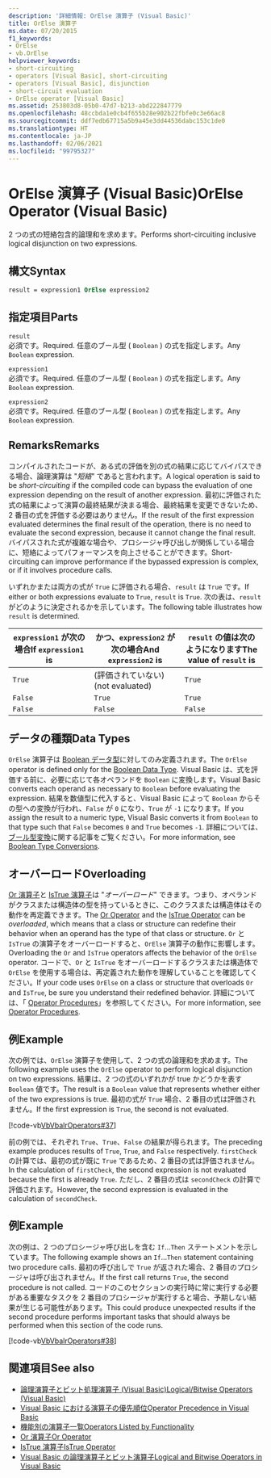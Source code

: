 ```yaml
---
description: '詳細情報: OrElse 演算子 (Visual Basic)'
title: OrElse 演算子
ms.date: 07/20/2015
f1_keywords:
- OrElse
- vb.OrElse
helpviewer_keywords:
- short-circuiting
- operators [Visual Basic], short-circuiting
- operators [Visual Basic], disjunction
- short-circuit evaluation
- OrElse operator [Visual Basic]
ms.assetid: 253803d8-05b0-47d7-b213-abd222847779
ms.openlocfilehash: 48ccbda1e0cb4f655b28e902b22fbfe0c3e66ac8
ms.sourcegitcommit: ddf7edb67715a5b9a45e3dd44536dabc153c1de0
ms.translationtype: HT
ms.contentlocale: ja-JP
ms.lasthandoff: 02/06/2021
ms.locfileid: "99795327"
---
```

# <a name="orelse-operator-visual-basic"></a><span data-ttu-id="a7e4a-103">OrElse 演算子 (Visual Basic)</span><span class="sxs-lookup"><span data-stu-id="a7e4a-103">OrElse Operator (Visual Basic)</span></span>

<span data-ttu-id="a7e4a-104">2 つの式の短絡包含的論理和を求めます。</span><span class="sxs-lookup"><span data-stu-id="a7e4a-104">Performs short-circuiting inclusive logical disjunction on two expressions.</span></span>  
  
## <a name="syntax"></a><span data-ttu-id="a7e4a-105">構文</span><span class="sxs-lookup"><span data-stu-id="a7e4a-105">Syntax</span></span>  
  
```vb
result = expression1 OrElse expression2  
```  
  
## <a name="parts"></a><span data-ttu-id="a7e4a-106">指定項目</span><span class="sxs-lookup"><span data-stu-id="a7e4a-106">Parts</span></span>  

 `result`  
 <span data-ttu-id="a7e4a-107">必須です。</span><span class="sxs-lookup"><span data-stu-id="a7e4a-107">Required.</span></span> <span data-ttu-id="a7e4a-108">任意のブール型 ( `Boolean` ) の式を指定します。</span><span class="sxs-lookup"><span data-stu-id="a7e4a-108">Any `Boolean` expression.</span></span>  
  
 `expression1`  
 <span data-ttu-id="a7e4a-109">必須です。</span><span class="sxs-lookup"><span data-stu-id="a7e4a-109">Required.</span></span> <span data-ttu-id="a7e4a-110">任意のブール型 ( `Boolean` ) の式を指定します。</span><span class="sxs-lookup"><span data-stu-id="a7e4a-110">Any `Boolean` expression.</span></span>  
  
 `expression2`  
 <span data-ttu-id="a7e4a-111">必須です。</span><span class="sxs-lookup"><span data-stu-id="a7e4a-111">Required.</span></span> <span data-ttu-id="a7e4a-112">任意のブール型 ( `Boolean` ) の式を指定します。</span><span class="sxs-lookup"><span data-stu-id="a7e4a-112">Any `Boolean` expression.</span></span>  
  
## <a name="remarks"></a><span data-ttu-id="a7e4a-113">Remarks</span><span class="sxs-lookup"><span data-stu-id="a7e4a-113">Remarks</span></span>  

 <span data-ttu-id="a7e4a-114">コンパイルされたコードが、ある式の評価を別の式の結果に応じてバイパスできる場合、論理演算は "*短絡*" であると言われます。</span><span class="sxs-lookup"><span data-stu-id="a7e4a-114">A logical operation is said to be *short-circuiting* if the compiled code can bypass the evaluation of one expression depending on the result of another expression.</span></span> <span data-ttu-id="a7e4a-115">最初に評価された式の結果によって演算の最終結果が決まる場合、最終結果を変更できないため、2 番目の式を評価する必要はありません。</span><span class="sxs-lookup"><span data-stu-id="a7e4a-115">If the result of the first expression evaluated determines the final result of the operation, there is no need to evaluate the second expression, because it cannot change the final result.</span></span> <span data-ttu-id="a7e4a-116">バイパスされた式が複雑な場合や、プロシージャ呼び出しが関係している場合に、短絡によってパフォーマンスを向上させることができます。</span><span class="sxs-lookup"><span data-stu-id="a7e4a-116">Short-circuiting can improve performance if the bypassed expression is complex, or if it involves procedure calls.</span></span>  
  
 <span data-ttu-id="a7e4a-117">いずれかまたは両方の式が `True` に評価される場合、`result` は `True` です。</span><span class="sxs-lookup"><span data-stu-id="a7e4a-117">If either or both expressions evaluate to `True`, `result` is `True`.</span></span> <span data-ttu-id="a7e4a-118">次の表は、`result` がどのように決定されるかを示しています。</span><span class="sxs-lookup"><span data-stu-id="a7e4a-118">The following table illustrates how `result` is determined.</span></span>  
  
|<span data-ttu-id="a7e4a-119">`expression1` が次の場合</span><span class="sxs-lookup"><span data-stu-id="a7e4a-119">If `expression1` is</span></span>|<span data-ttu-id="a7e4a-120">かつ、`expression2` が次の場合</span><span class="sxs-lookup"><span data-stu-id="a7e4a-120">And `expression2` is</span></span>|<span data-ttu-id="a7e4a-121">`result` の値は次のようになります</span><span class="sxs-lookup"><span data-stu-id="a7e4a-121">The value of `result` is</span></span>|  
|-------------------------|--------------------------|------------------------------|  
|`True`|<span data-ttu-id="a7e4a-122">(評価されていない)</span><span class="sxs-lookup"><span data-stu-id="a7e4a-122">(not evaluated)</span></span>|`True`|  
|`False`|`True`|`True`|  
|`False`|`False`|`False`|  
  
## <a name="data-types"></a><span data-ttu-id="a7e4a-123">データの種類</span><span class="sxs-lookup"><span data-stu-id="a7e4a-123">Data Types</span></span>  

 <span data-ttu-id="a7e4a-124">`OrElse` 演算子は [Boolean データ型](../data-types/boolean-data-type.md)に対してのみ定義されます。</span><span class="sxs-lookup"><span data-stu-id="a7e4a-124">The `OrElse` operator is defined only for the [Boolean Data Type](../data-types/boolean-data-type.md).</span></span> <span data-ttu-id="a7e4a-125">Visual Basic は、式を評価する前に、必要に応じて各オペランドを `Boolean` に変換します。</span><span class="sxs-lookup"><span data-stu-id="a7e4a-125">Visual Basic converts each operand as necessary to `Boolean` before evaluating the expression.</span></span> <span data-ttu-id="a7e4a-126">結果を数値型に代入すると、Visual Basic によって `Boolean` からその型への変換が行われ、`False` が `0` になり、`True` が `-1` になります。</span><span class="sxs-lookup"><span data-stu-id="a7e4a-126">If you assign the result to a numeric type, Visual Basic converts it from `Boolean` to that type such that `False` becomes `0` and `True` becomes `-1`.</span></span>
<span data-ttu-id="a7e4a-127">詳細については、[ブール型変換](../data-types/boolean-data-type.md#type-conversions)に関する記事をご覧ください。</span><span class="sxs-lookup"><span data-stu-id="a7e4a-127">For more information, see [Boolean Type Conversions](../data-types/boolean-data-type.md#type-conversions).</span></span>
  
## <a name="overloading"></a><span data-ttu-id="a7e4a-128">オーバーロード</span><span class="sxs-lookup"><span data-stu-id="a7e4a-128">Overloading</span></span>  

 <span data-ttu-id="a7e4a-129">[Or 演算子](or-operator.md)と [IsTrue 演算子](istrue-operator.md)は "*オーバーロード*" できます。つまり、オペランドがクラスまたは構造体の型を持っているときに、このクラスまたは構造体はその動作を再定義できます。</span><span class="sxs-lookup"><span data-stu-id="a7e4a-129">The [Or Operator](or-operator.md) and the [IsTrue Operator](istrue-operator.md) can be *overloaded*, which means that a class or structure can redefine their behavior when an operand has the type of that class or structure.</span></span> <span data-ttu-id="a7e4a-130">`Or` と `IsTrue` の演算子をオーバーロードすると、`OrElse` 演算子の動作に影響します。</span><span class="sxs-lookup"><span data-stu-id="a7e4a-130">Overloading the `Or` and `IsTrue` operators affects the behavior of the `OrElse` operator.</span></span> <span data-ttu-id="a7e4a-131">コードで、`Or` と `IsTrue` をオーバーロードするクラスまたは構造体で `OrElse` を使用する場合は、再定義された動作を理解していることを確認してください。</span><span class="sxs-lookup"><span data-stu-id="a7e4a-131">If your code uses `OrElse` on a class or structure that overloads `Or` and `IsTrue`, be sure you understand their redefined behavior.</span></span> <span data-ttu-id="a7e4a-132">詳細については、「 [Operator Procedures](../../programming-guide/language-features/procedures/operator-procedures.md)」を参照してください。</span><span class="sxs-lookup"><span data-stu-id="a7e4a-132">For more information, see [Operator Procedures](../../programming-guide/language-features/procedures/operator-procedures.md).</span></span>  
  
## <a name="example"></a><span data-ttu-id="a7e4a-133">例</span><span class="sxs-lookup"><span data-stu-id="a7e4a-133">Example</span></span>  

 <span data-ttu-id="a7e4a-134">次の例では、`OrElse` 演算子を使用して、2 つの式の論理和を求めます。</span><span class="sxs-lookup"><span data-stu-id="a7e4a-134">The following example uses the `OrElse` operator to perform logical disjunction on two expressions.</span></span> <span data-ttu-id="a7e4a-135">結果は、2 つの式のいずれかが true かどうかを表す `Boolean` 値です。</span><span class="sxs-lookup"><span data-stu-id="a7e4a-135">The result is a `Boolean` value that represents whether either of the two expressions is true.</span></span> <span data-ttu-id="a7e4a-136">最初の式が `True` 場合、2 番目の式は評価されません。</span><span class="sxs-lookup"><span data-stu-id="a7e4a-136">If the first expression is `True`, the second is not evaluated.</span></span>  
  
 [!code-vb[VbVbalrOperators#37](~/samples/snippets/visualbasic/VS_Snippets_VBCSharp/VbVbalrOperators/VB/Class1.vb#37)]  
  
 <span data-ttu-id="a7e4a-137">前の例では、それぞれ `True`、`True`、`False` の結果が得られます。</span><span class="sxs-lookup"><span data-stu-id="a7e4a-137">The preceding example produces results of `True`, `True`, and `False` respectively.</span></span> <span data-ttu-id="a7e4a-138">`firstCheck` の計算では、最初の式が既に `True` であるため、2 番目の式は評価されません。</span><span class="sxs-lookup"><span data-stu-id="a7e4a-138">In the calculation of `firstCheck`, the second expression is not evaluated because the first is already `True`.</span></span> <span data-ttu-id="a7e4a-139">ただし、2 番目の式は `secondCheck` の計算で評価されます。</span><span class="sxs-lookup"><span data-stu-id="a7e4a-139">However, the second expression is evaluated in the calculation of `secondCheck`.</span></span>  
  
## <a name="example"></a><span data-ttu-id="a7e4a-140">例</span><span class="sxs-lookup"><span data-stu-id="a7e4a-140">Example</span></span>  

 <span data-ttu-id="a7e4a-141">次の例は、2 つのプロシージャ呼び出しを含む `If`...`Then` ステートメントを示しています。</span><span class="sxs-lookup"><span data-stu-id="a7e4a-141">The following example shows an `If`...`Then` statement containing two procedure calls.</span></span> <span data-ttu-id="a7e4a-142">最初の呼び出しで `True` が返された場合、2 番目のプロシージャは呼び出されません。</span><span class="sxs-lookup"><span data-stu-id="a7e4a-142">If the first call returns `True`, the second procedure is not called.</span></span> <span data-ttu-id="a7e4a-143">コードのこのセクションの実行時に常に実行する必要がある重要なタスクを 2 番目のプロシージャが実行すると場合、予期しない結果が生じる可能性があります。</span><span class="sxs-lookup"><span data-stu-id="a7e4a-143">This could produce unexpected results if the second procedure performs important tasks that should always be performed when this section of the code runs.</span></span>  
  
 [!code-vb[VbVbalrOperators#38](~/samples/snippets/visualbasic/VS_Snippets_VBCSharp/VbVbalrOperators/VB/Class1.vb#38)]  
  
## <a name="see-also"></a><span data-ttu-id="a7e4a-144">関連項目</span><span class="sxs-lookup"><span data-stu-id="a7e4a-144">See also</span></span>

- [<span data-ttu-id="a7e4a-145">論理演算子とビット処理演算子 (Visual Basic)</span><span class="sxs-lookup"><span data-stu-id="a7e4a-145">Logical/Bitwise Operators (Visual Basic)</span></span>](logical-bitwise-operators.md)
- [<span data-ttu-id="a7e4a-146">Visual Basic における演算子の優先順位</span><span class="sxs-lookup"><span data-stu-id="a7e4a-146">Operator Precedence in Visual Basic</span></span>](operator-precedence.md)
- [<span data-ttu-id="a7e4a-147">機能別の演算子一覧</span><span class="sxs-lookup"><span data-stu-id="a7e4a-147">Operators Listed by Functionality</span></span>](operators-listed-by-functionality.md)
- [<span data-ttu-id="a7e4a-148">Or 演算子</span><span class="sxs-lookup"><span data-stu-id="a7e4a-148">Or Operator</span></span>](or-operator.md)
- [<span data-ttu-id="a7e4a-149">IsTrue 演算子</span><span class="sxs-lookup"><span data-stu-id="a7e4a-149">IsTrue Operator</span></span>](istrue-operator.md)
- [<span data-ttu-id="a7e4a-150">Visual Basic の論理演算子とビット演算子</span><span class="sxs-lookup"><span data-stu-id="a7e4a-150">Logical and Bitwise Operators in Visual Basic</span></span>](../../programming-guide/language-features/operators-and-expressions/logical-and-bitwise-operators.md)
